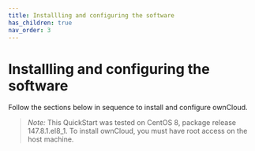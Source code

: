 ```yaml
---
title: Installling and configuring the software
has_children: true
nav_order: 3
---
```


# Installling and configuring the software

Follow the sections below in sequence to install and configure ownCloud.

> *Note:* This QuickStart was tested on CentOS 8, package release 147.8.1.el8_1. To install ownCloud, you must have root access on the host machine.